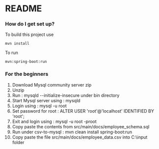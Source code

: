 # README #

### How do I get set up? ###

To build this project use

    mvn install
	  
	  
	  
	  
To run

    mvn:spring-boot:run

### For the beginners ###

1. Download Mysql community server zip
2. Unzip
3. Run : mysqld --initialize-insecure under bin directory
4. Start Mysql server using : mysqld
5. Login using : mysql -u root
6. Set password for root : ALTER USER 'root'@'localhost' IDENTIFIED BY 'root';
7. Exit and login using : mysql -u root -proot
8. Copy paste the contents from src/main/docs/employee_schema.sql
9. Run under csv-to-mysql : mvn clean install spring-boot:run
10. Copy paste the file src/main/docs/employee_data.csv into C:\\input folder
